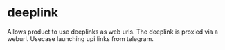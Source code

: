 # deeplink
Allows product to use deeplinks as web urls. The deeplink is proxied via a weburl. Usecase launching upi links from telegram.
